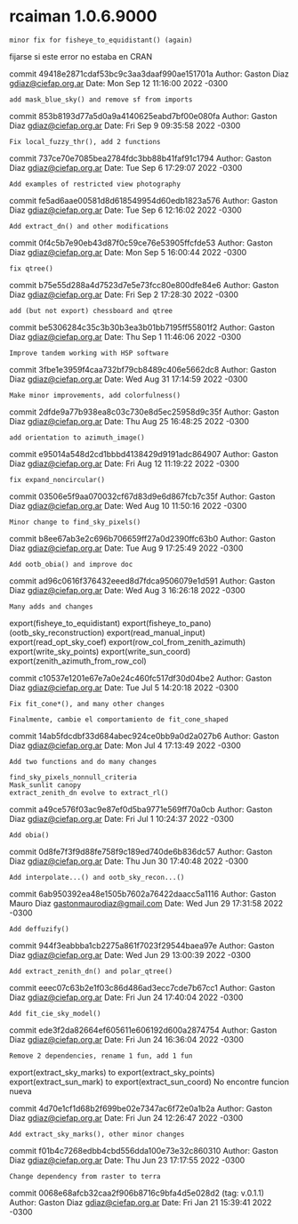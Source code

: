 # rcaiman 1.0.6.9000



    minor fix for fisheye_to_equidistant() (again)

fijarse si este error no estaba en CRAN

commit 49418e2871cdaf53bc9c3aa3daaf990ae151701a
Author: Gaston Diaz <gdiaz@ciefap.org.ar>
Date:   Mon Sep 12 11:16:00 2022 -0300


    add mask_blue_sky() and remove sf from imports

commit 853b8193d77a5d0a9a4140625eabd7bf00e080fa
Author: Gaston Diaz <gdiaz@ciefap.org.ar>
Date:   Fri Sep 9 09:35:58 2022 -0300

   
    Fix local_fuzzy_thr(), add 2 functions

commit 737ce70e7085bea2784fdc3bb88b41faf91c1794
Author: Gaston Diaz <gdiaz@ciefap.org.ar>
Date:   Tue Sep 6 17:29:07 2022 -0300

    Add examples of restricted view photography

commit fe5ad6aae00581d8d618549954d60edb1823a576
Author: Gaston Diaz <gdiaz@ciefap.org.ar>
Date:   Tue Sep 6 12:16:02 2022 -0300

    Add extract_dn() and other modifications

commit 0f4c5b7e90eb43d87f0c59ce76e53905ffcfde53
Author: Gaston Diaz <gdiaz@ciefap.org.ar>
Date:   Mon Sep 5 16:00:44 2022 -0300

    fix qtree()

commit b75e55d288a4d7523d7e5e73fcc80e800dfe84e6
Author: Gaston Diaz <gdiaz@ciefap.org.ar>
Date:   Fri Sep 2 17:28:30 2022 -0300

    add (but not export) chessboard and qtree

commit be5306284c35c3b30b3ea3b01bb7195ff55801f2
Author: Gaston Diaz <gdiaz@ciefap.org.ar>
Date:   Thu Sep 1 11:46:06 2022 -0300

    Improve tandem working with HSP software

commit 3fbe1e3959f4caa732bf79cb8489c406e5662dc8
Author: Gaston Diaz <gdiaz@ciefap.org.ar>
Date:   Wed Aug 31 17:14:59 2022 -0300

    Make minor improvements, add colorfulness()

commit 2dfde9a77b938ea8c03c730e8d5ec25958d9c35f
Author: Gaston Diaz <gdiaz@ciefap.org.ar>
Date:   Thu Aug 25 16:48:25 2022 -0300

   
    add orientation to azimuth_image()

commit e95014a548d2cd1bbbd4138429d9191adc864907
Author: Gaston Diaz <gdiaz@ciefap.org.ar>
Date:   Fri Aug 12 11:19:22 2022 -0300

    fix expand_noncircular()

commit 03506e5f9aa070032cf67d83d9e6d867fcb7c35f
Author: Gaston Diaz <gdiaz@ciefap.org.ar>
Date:   Wed Aug 10 11:50:16 2022 -0300

    Minor change to find_sky_pixels()

commit b8ee67ab3e2c696b706659ff27a0d2390ffc63b0
Author: Gaston Diaz <gdiaz@ciefap.org.ar>
Date:   Tue Aug 9 17:25:49 2022 -0300



    Add ootb_obia() and improve doc

commit ad96c0616f376432eeed8d7fdca9506079e1d591
Author: Gaston Diaz <gdiaz@ciefap.org.ar>
Date:   Wed Aug 3 16:26:18 2022 -0300

 
    Many adds and changes
    
export(fisheye_to_equidistant)
export(fisheye_to_pano)
(ootb_sky_reconstruction)
export(read_manual_input)
export(read_opt_sky_coef)
export(row_col_from_zenith_azimuth)
export(write_sky_points)
export(write_sun_coord)
export(zenith_azimuth_from_row_col)

commit c10537e1201e67e7a0e24c460fc517df30d04be2
Author: Gaston Diaz <gdiaz@ciefap.org.ar>
Date:   Tue Jul 5 14:20:18 2022 -0300

    Fix fit_cone*(), and many other changes
    
    Finalmente, cambie el comportamiento de fit_cone_shaped

commit 14ab5fdcdbf33d684abec924ce0bb9a0d2a027b6
Author: Gaston Diaz <gdiaz@ciefap.org.ar>
Date:   Mon Jul 4 17:13:49 2022 -0300

    Add two functions and do many changes
    
    find_sky_pixels_nonnull_criteria
    Mask_sunlit canopy
    extract_zenith_dn evolve to extract_rl()
    

commit a49ce576f03ac9e87ef0d5ba9771e569ff70a0cb
Author: Gaston Diaz <gdiaz@ciefap.org.ar>
Date:   Fri Jul 1 10:24:37 2022 -0300

    Add obia()

commit 0d8fe7f3f9d88fe758f9c189ed740de6b836dc57
Author: Gaston Diaz <gdiaz@ciefap.org.ar>
Date:   Thu Jun 30 17:40:48 2022 -0300

    Add interpolate...() and ootb_sky_recon...()

commit 6ab950392ea48e1505b7602a76422daacc5a1116
Author: Gaston Mauro Diaz <gastonmaurodiaz@gmail.com>
Date:   Wed Jun 29 17:31:58 2022 -0300

    Add deffuzify()

commit 944f3eabbba1cb2275a861f7023f29544baea97e
Author: Gaston Diaz <gdiaz@ciefap.org.ar>
Date:   Wed Jun 29 13:00:39 2022 -0300

    Add extract_zenith_dn() and polar_qtree()

commit eeec07c63b2e1f03c86d486ad3ecc7cde7b67cc1
Author: Gaston Diaz <gdiaz@ciefap.org.ar>
Date:   Fri Jun 24 17:40:04 2022 -0300

    Add fit_cie_sky_model()

commit ede3f2da82664ef605611e606192d600a2874754
Author: Gaston Diaz <gdiaz@ciefap.org.ar>
Date:   Fri Jun 24 16:36:04 2022 -0300

    Remove 2 dependencies, rename 1 fun, add 1 fun
    
export(extract_sky_marks) to export(extract_sky_points)
export(extract_sun_mark) to export(extract_sun_coord)
No encontre funcion nueva


commit 4d70e1cf1d68b2f699be02e7347ac6f72e0a1b2a
Author: Gaston Diaz <gdiaz@ciefap.org.ar>
Date:   Fri Jun 24 12:26:47 2022 -0300

    Add extract_sky_marks(), other minor changes

commit f01b4c7268edbb4cbd556dda100e73e32c860310
Author: Gaston Diaz <gdiaz@ciefap.org.ar>
Date:   Thu Jun 23 17:17:55 2022 -0300

   
    Change dependency from raster to terra

commit 0068e68afcb32caa2f906b8716c9bfa4d5e028d2 (tag: v.0.1.1)
Author: Gaston Diaz <gdiaz@ciefap.org.ar>
Date:   Fri Jan 21 15:39:41 2022 -0300


